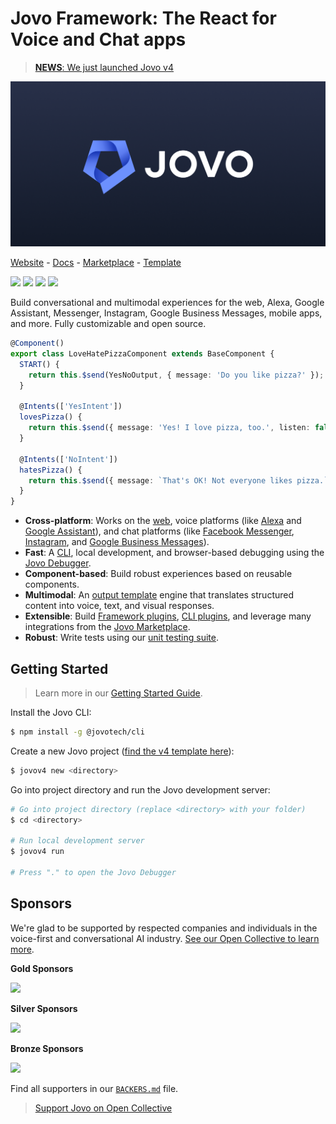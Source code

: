 # Jovo Framework: The React for Voice and Chat apps

> [**NEWS**: We just launched Jovo v4](#)

[![Jovo Framework](./docs/img/github-header.png)](https://v4.jovo.tech)

<p>
<a href="https://v4.jovo.tech" target="_blank">Website</a> -  <a href="https://v4.jovo.tech/docs" target="_blank">Docs</a> - <a href="https://v4.jovo.tech/marketplace" target="_blank">Marketplace</a> - <a href="https://github.com/jovotech/jovo-v4-template" target="_blank">Template</a>   
</p>

<p>
<a href="https://www.npmjs.com/package/@jovotech/framework" target="_blank"><img src="https://badge.fury.io/js/jovo-framework.svg"></a>      
<a href="./.github/CONTRIBUTING.md"><img src="https://img.shields.io/badge/PRs-welcome-brightgreen.svg"></a>
<a href="https://opencollective.com/jovo-framework" target="_blank"><img src="https://opencollective.com/jovo-framework/tiers/badge.svg"></a>
<a href="https://twitter.com/intent/tweet?text=Jovo Framework: The React for Voice and Chat Apps @jovotech https://github.com/jovotech/jovo-framework/" target="_blank"><img src="https://img.shields.io/twitter/url/http/shields.io.svg?style=social"></a>
</p>

Build conversational and multimodal experiences for the web, Alexa, Google Assistant, Messenger, Instagram, Google Business Messages, mobile apps, and more. Fully customizable and open source.

```typescript
@Component()
export class LoveHatePizzaComponent extends BaseComponent {
  START() {
    return this.$send(YesNoOutput, { message: 'Do you like pizza?' });
  }

  @Intents(['YesIntent'])
  lovesPizza() {
    return this.$send({ message: 'Yes! I love pizza, too.', listen: false });
  }

  @Intents(['NoIntent'])
  hatesPizza() {
    return this.$send({ message: `That's OK! Not everyone likes pizza.`, listen: false });
  }
}
```

- **Cross-platform**: Works on the [web](https://v4.jovo.tech/marketplace/platform-web), voice platforms (like [Alexa](https://v4.jovo.tech/marketplace/platform-alexa) and [Google Assistant](https://v4.jovo.tech/marketplace/platform-googleassistant)), and chat platforms (like [Facebook Messenger](https://v4.jovo.tech/marketplace/platform-facebookmessenger), [Instagram](https://v4.jovo.tech/marketplace/platform-instagram), and [Google Business Messages](https://v4.jovo.tech/marketplace/platform-googlebusiness)).
- **Fast**: A [CLI](https://v4.jovo.tech/docs/cli), local development, and browser-based debugging using the [Jovo Debugger](https://v4.jovo.tech/docs/debugger).
- **Component-based**: Build robust experiences based on reusable components.
- **Multimodal**: An [output template](https://v4.jovo.tech/docs/output-templates) engine that translates structured content into voice, text, and visual responses.
- **Extensible**: Build [Framework plugins](https://v4.jovo.tech/docs/plugins), [CLI plugins](https://v4.jovo.tech/docs/cli-plugins), and leverage many integrations from the [Jovo Marketplace](https://v4.jovo.tech/marketplace).
- **Robust**: Write tests using our [unit testing suite](https://v4.jovo.tech/docs/unit-testing).

## Getting Started

> Learn more in our [Getting Started Guide](https://v4.jovo.tech/docs/getting-started).

Install the Jovo CLI:

```sh
$ npm install -g @jovotech/cli
```

Create a new Jovo project ([find the v4 template here](https://github.com/jovotech/jovo-v4-template)):

```sh
$ jovov4 new <directory>
```

Go into project directory and run the Jovo development server:

```sh
# Go into project directory (replace <directory> with your folder)
$ cd <directory>

# Run local development server
$ jovov4 run

# Press "." to open the Jovo Debugger
```

## Sponsors

We're glad to be supported by respected companies and individuals in the voice-first and conversational AI industry. [See our Open Collective to learn more](https://opencollective.com/jovo-framework).

**Gold Sponsors**

<a href="https://opencollective.com/jovo-framework#section-contributors"><img src="https://opencollective.com/jovo-framework/tiers/gold-sponsors.svg?avatarHeight=50&width=600" /></a>

**Silver Sponsors**

<a href="https://opencollective.com/jovo-framework#section-contributors"><img src="https://opencollective.com/jovo-framework/tiers/silver-sponsors.svg?avatarHeight=50&width=600" /></a>

**Bronze Sponsors**

<a href="https://opencollective.com/jovo-framework#section-contributors"><img src="https://opencollective.com/jovo-framework/tiers/bronze-sponsors.svg?avatarHeight=35&width=600" /></a>

Find all supporters in our [`BACKERS.md`](./BACKERS.md) file.

> [Support Jovo on Open Collective](https://opencollective.com/jovo-framework)

